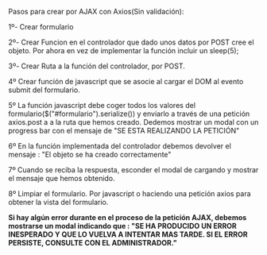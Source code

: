 Pasos para crear por AJAX con Axios(Sin validación):

1º- Crear formulario

2º- Crear Funcion en el controlador que dado unos datos por POST cree el objeto. Por ahora en vez de implementar la función incluir un sleep(5);

3º- Crear Ruta a la función del controlador, por POST.

4º Crear función de javascript que se asocie al cargar el DOM al evento submit del formulario.

5º La función javascript debe coger todos los valores del formulario($("#formulario").serialize()) y enviarlo a través de una petición axios.post a a la ruta que hemos creado. Dedemos mostrar un modal con un progress bar con el mensaje de "SE ESTA REALIZANDO LA PETICIÓN"

6º En la función implementada del controlador debemos devolver el mensaje : "El objeto se ha creado correctamente"

7º Cuando se reciba la respuesta, esconder el modal de cargando y mostrar el mensaje que hemos obtenido.

8º Limpiar el formulario. Por javascript o haciendo una petición axios para obtener la vista del formulario.

**Si hay algún error durante en el proceso de la petición AJAX, debemos mostrarse un modal indicando que : "SE HA PRODUCIDO UN ERROR INESPERADO Y QUE LO VUELVA A INTENTAR MAS TARDE. SI EL ERROR PERSISTE, CONSULTE CON EL ADMINISTRADOR."**